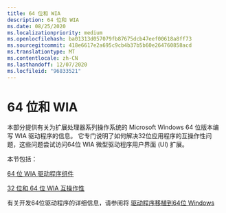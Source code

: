 ```yaml
---
title: 64 位和 WIA
description: 64 位和 WIA
ms.date: 08/25/2020
ms.localizationpriority: medium
ms.openlocfilehash: ba01313d057079fb87675dcb47eef00618a8ff73
ms.sourcegitcommit: 418e6617e2a695c9cb4b37b5b60e264760858acd
ms.translationtype: MT
ms.contentlocale: zh-CN
ms.lasthandoff: 12/07/2020
ms.locfileid: "96833521"
---
```

# <a name="64-bit-and-wia"></a>64 位和 WIA

本部分提供有关为扩展处理器系列操作系统的 Microsoft Windows 64 位版本编写 WIA 驱动程序的信息。 它专门说明了如何解决32位应用程序的互操作性问题，这些问题尝试访问64位 WIA 微型驱动程序用户界面 (UI) 扩展。

本节包括：

[64 位 WIA 驱动程序组件](64-bit-wia-driver-components.md)

[32 位和 64 位 WIA 互操作性](32-bit-and-64-bit-wia-interoperability.md)

有关开发64位驱动程序的详细信息，请参阅将 [驱动程序移植到64位 Windows](../kernel/porting-your-driver-to-64-bit-windows.md)
